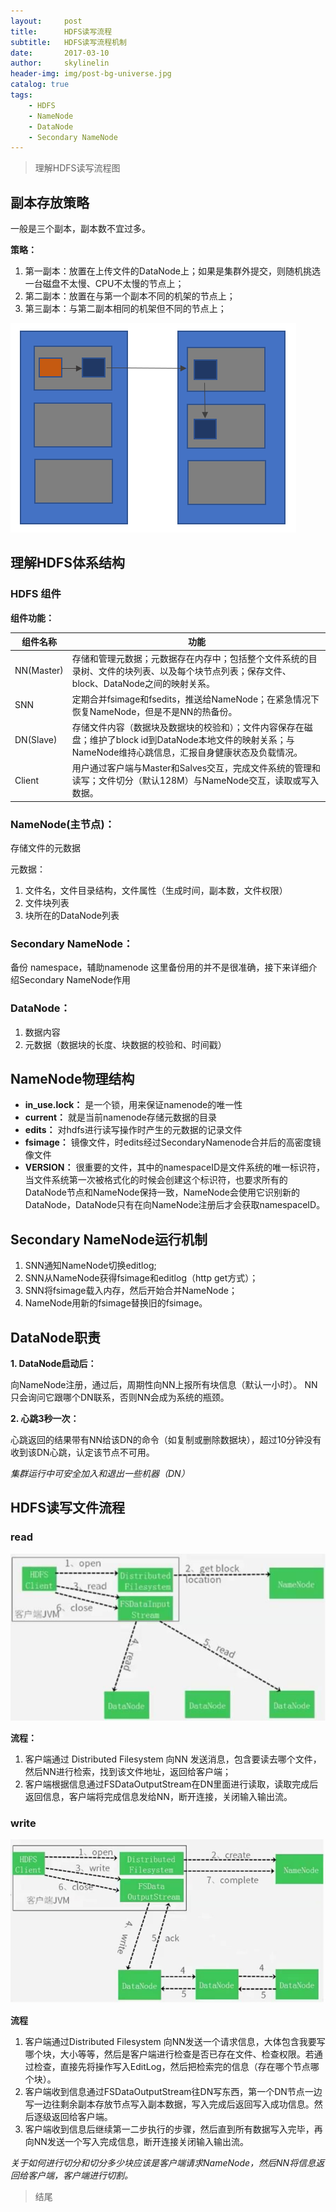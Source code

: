 ```yaml
---
layout:     post
title:      HDFS读写流程
subtitle:   HDFS读写流程机制
date:       2017-03-10
author:     skylinelin
header-img: img/post-bg-universe.jpg
catalog: true
tags:
    - HDFS
    - NameNode
	- DataNode
	- Secondary NameNode
---
```



> 理解HDFS读写流程图

## 副本存放策略

一般是三个副本，副本数不宜过多。

**策略：**
1.	第一副本：放置在上传文件的DataNode上；如果是集群外提交，则随机挑选一台磁盘不太慢、CPU不太慢的节点上；
2.	第二副本：放置在与第一个副本不同的机架的节点上；
3.	第三副本：与第二副本相同的机架但不同的节点上；

![/resource_img/fbcf.png](/resource_img/fbcf.png)


## 理解HDFS体系结构

### HDFS 组件
**组件功能：**

组件名称 | 功能
---|---
NN(Master) | 存储和管理元数据；元数据存在内存中；包括整个文件系统的目录树、文件的块列表、以及每个块节点列表；保存文件、block、DataNode之间的映射关系。
SNN | 定期合并fsimage和fsedits，推送给NameNode；在紧急情况下恢复NameNode，但是不是NN的热备份。
DN(Slave) | 存储文件内容（数据块及数据块的校验和）；文件内容保存在磁盘；维护了block id到DataNode本地文件的映射关系；与NameNode维持心跳信息，汇报自身健康状态及负载情况。
Client | 用户通过客户端与Master和Salves交互，完成文件系统的管理和读写；文件切分（默认128M）与NameNode交互，读取或写入数据。

### NameNode(主节点)：

存储文件的元数据

元数据：
1.	文件名，文件目录结构，文件属性（生成时间，副本数，文件权限）
2.	文件块列表
3.	块所在的DataNode列表

### Secondary NameNode：
备份 namespace，辅助namenode
这里备份用的并不是很准确，接下来详细介绍Secondary NameNode作用

### DataNode：
1.	数据内容
2.	元数据（数据块的长度、块数据的校验和、时间戳）


## NameNode物理结构

 - **in_use.lock：** 是一个锁，用来保证namenode的唯一性
 - **current：** 就是当前namenode存储元数据的目录
 - **edits：** 对hdfs进行读写操作时产生的元数据的记录文件
 - **fsimage：** 镜像文件，时edits经过SecondaryNamenode合并后的高密度镜像文件
 - **VERSION：** 很重要的文件，其中的namespaceID是文件系统的唯一标识符，当文件系统第一次被格式化的时候会创建这个标识符，也要求所有的DataNode节点和NameNode保持一致，NameNode会使用它识别新的DataNode，DataNode只有在向NameNode注册后才会获取namespaceID。

## Secondary NameNode运行机制

1. SNN通知NameNode切换editlog;
2. SNN从NameNode获得fsimage和editlog（http get方式）；
3. SNN将fsimage载入内存，然后开始合并NameNode；
4. NameNode用新的fsimage替换旧的fsimage。

## DataNode职责

**1. DataNode启动后：**

向NameNode注册，通过后，周期性向NN上报所有块信息（默认一小时）。
NN只会询问它跟哪个DN联系，否则NN会成为系统的瓶颈。

**2. 心跳3秒一次：**

心跳返回的结果带有NN给该DN的命令（如复制或删除数据块），超过10分钟没有收到该DN心跳，认定该节点不可用。

*集群运行中可安全加入和退出一些机器（DN）*

## HDFS读写文件流程

### read
![read](/resource_img/read.png)

**流程：**
1.	客户端通过 Distributed Filesystem 向NN 发送消息，包含要读去哪个文件，然后NN进行检索，找到该文件地址，返回给客户端；
2.	客户端根据信息通过FSDataOutputStream在DN里面进行读取，读取完成后返回信息，客户端将完成信息发给NN，断开连接，关闭输入输出流。

### write
![write](/resource_img/write.png)

**流程**
1.	客户端通过Distributed Filesystem 向NN发送一个请求信息，大体包含我要写哪个块，大小等等，然后是客户端进行检查是否已存在文件、检查权限。若通过检查，直接先将操作写入EditLog，然后把检索完的信息（存在哪个节点哪个块）。
2.	客户端收到信息通过FSDataOutputStream往DN写东西，第一个DN节点一边写一边往剩余副本存放节点写入副本数据，写入完成后返回写入成功信息。然后逐级返回给客户端。
3.	客户端收到信息后继续第一二步执行的步骤，然后直到所有数据写入完毕，再向NN发送一个写入完成信息，断开连接关闭输入输出流。

*关于如何进行切分和切分多少块应该是客户端请求NameNode，然后NN将信息返回给客户端，客户端进行切割。*

> 结尾
